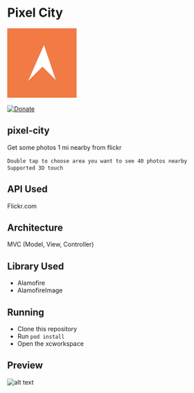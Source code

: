 Pixel City
===================
<img src="./preview/Pixel-City-1024.png" alt="alt text" width="160px" height="160px">

[![Donate](https://img.shields.io/badge/Donate-PayPal-green.svg?maxAge=600)](https://www.paypal.com/cgi-bin/webscr?cmd=_donations&business=huttarichard%40gmail%2ecom&lc=MQ&item_name=Github%20IG%20API&no_note=0&currency_code=EUR&bn=PP%2dDonationsBF)

## pixel-city
Get some photos 1 mi nearby from flickr
```
Double tap to choose area you want to see 40 photos nearby
Supported 3D touch
```
## API Used
Flickr.com
## Architecture

MVC (Model, View, Controller)

## Library Used

- Alamofire
- AlamofireImage

## Running

- Clone this repository
- Run `pod install`
- Open the xcworkspace

## Preview
<img src="./preview/pixel-city.gif" alt="alt text" width="260px" height="480px">
